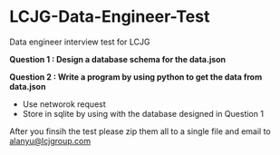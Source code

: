 # LCJG-Data-Engineer-Test
Data engineer interview test for LCJG 

**Question 1 : Design a database schema for the data.json**

**Question 2 : Write a program by using python to get the data from data.json**
  - Use networok request
  - Store in sqlite by using with the database designed in Question 1

After you finsih the test please zip them all to a single file and email to alanyu@lcjgroup.com
